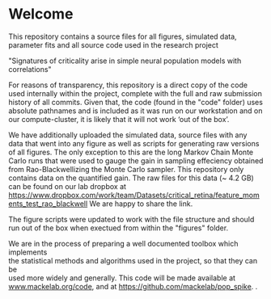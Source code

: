 # Welcome

This repository contains a source	 files	 for	 all	 figures,	 simulated	 data,	 parameter	 fits	 and	 all	 source	 code
used	in	the	research project

"Signatures of criticality arise in simple neural population models with correlations"

For reasons	 of	 transparency,	 this	 repository	 is	 a	 direct	 copy	 of	 the	code used	internally within the	project,	complete	with	the	full	and	raw	submission	history of	all	commits.	Given	that,	the	code	(found in the "code" folder) uses	absolute	pathnames	and	is included	as	it	was	run	on	our	workstation	and	on	our	compute-cluster,	it	is	likely	that	it	will	not	work	‘out	of	the	box’.

We	 have	 additionally	 uploaded	 the	 simulated	 data,	 source	 files	 with	 any	 data	that	went	into	any	figure	as	well	as	scripts	for	generating	raw	versions	of	all	figures. The only exception to this are the long Markov Chain Monte Carlo runs that were used to gauge the gain in sampling effeciency obtained from Rao-Blackwellizing the Monte Carlo sampler. This repository only contains data on the quantified gain. The raw files for this data (~ 4.2 GB) can be found on our lab dropbox at https://www.dropbox.com/work/team/Datasets/critical_retina/feature_moments_test_rao_blackwell
We are happy to share the link.

The figure scripts were updated to work with the file structure and should run out of the box when exectued from within the "figures" folder. 

We	are	in	the	process	of	preparing	a	well	documented	toolbox	which	implements	
the	statistical	methods	and	algorithms	used	in	the	project,	so	that	they	can	be	
used	 more	 widely	 and	 generally.	 This	 code	 will	 be	 made	 available	 at	
www.mackelab.org/code,	and	at	https://github.com/mackelab/pop_spike.
.	

